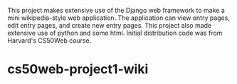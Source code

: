 This project makes extensive use of the Django web framework to make a mini wikipedia-style web application. The application can view entry pages, edit entry pages, and create new entry pages. This project also made extensive use of python and some html. Initial distribution code was from Harvard's CS50Web course.

# cs50web-project1-wiki